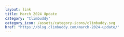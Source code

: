 ```yaml
---
layout: link
title: March 2024 Update
category: "Climbuddy"
category_icon: /assets/category-icons/climbuddy.svg
href: "https://blog.climbuddy.com/march-2024-update/"
---
```

